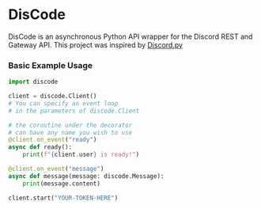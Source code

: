 # DisCode
DisCode is an asynchronous Python API wrapper for the Discord REST and Gateway API. This project was inspired by [Discord.py](https://github.com/rapptz/discord.py) 

### Basic Example Usage
```py
import discode

client = discode.Client()
# You can specify an event loop
# in the parameters of discode.Client

# the coroutine under the decorator
# can have any name you wish to use
@client.on_event("ready")
async def ready():
    print(f"{client.user} is ready!")

@client.on_event("message")
async def message(message: discode.Message):
    print(message.content)

client.start("YOUR-TOKEN-HERE")
```